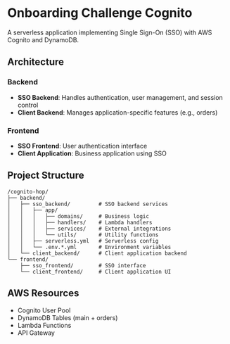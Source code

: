 # Onboarding Challenge Cognito

A serverless application implementing Single Sign-On (SSO) with AWS Cognito and DynamoDB.

## Architecture

### Backend
- **SSO Backend**: Handles authentication, user management, and session control
- **Client Backend**: Manages application-specific features (e.g., orders)

### Frontend
- **SSO Frontend**: User authentication interface
- **Client Application**: Business application using SSO

## Project Structure

```
/cognito-hop/
├── backend/
│   ├── sso_backend/         # SSO backend services
│   │   ├── app/
│   │   │   ├── domains/     # Business logic
│   │   │   ├── handlers/    # Lambda handlers
│   │   │   ├── services/    # External integrations
│   │   │   └── utils/       # Utility functions
│   │   ├── serverless.yml   # Serverless config
│   │   └── .env.*.yml       # Environment variables
│   └── client_backend/      # Client application backend
└── frontend/
    ├── sso_frontend/        # SSO interface
    └── client_frontend/     # Client application UI
```

## AWS Resources
- Cognito User Pool
- DynamoDB Tables (main + orders)
- Lambda Functions
- API Gateway
